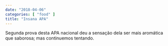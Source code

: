 ```yaml
---
date: "2018-04-06"
categories: [ "food" ]
title: "Insana APA"
---
```

Segunda prova desta APA nacional deu a sensação dela ser mais aromática que saborosa; mas continuemos tentando.
